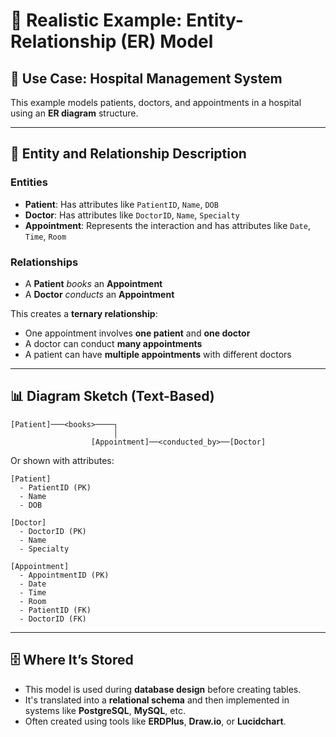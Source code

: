 # 🧩 Realistic Example: Entity-Relationship (ER) Model

## 🏥 Use Case: Hospital Management System

This example models patients, doctors, and appointments in a hospital using an **ER diagram** structure.

---

## 🧱 Entity and Relationship Description

### Entities

- **Patient**: Has attributes like `PatientID`, `Name`, `DOB`
- **Doctor**: Has attributes like `DoctorID`, `Name`, `Specialty`
- **Appointment**: Represents the interaction and has attributes like `Date`, `Time`, `Room`

### Relationships

- A **Patient** _books_ an **Appointment**
- A **Doctor** _conducts_ an **Appointment**

This creates a **ternary relationship**:

- One appointment involves **one patient** and **one doctor**
- A doctor can conduct **many appointments**
- A patient can have **multiple appointments** with different doctors

---

## 📊 Diagram Sketch (Text-Based)

```
[Patient]───<books>────┐
                       │
                  [Appointment]──<conducted_by>──[Doctor]
```

Or shown with attributes:

```
[Patient]
  - PatientID (PK)
  - Name
  - DOB

[Doctor]
  - DoctorID (PK)
  - Name
  - Specialty

[Appointment]
  - AppointmentID (PK)
  - Date
  - Time
  - Room
  - PatientID (FK)
  - DoctorID (FK)
```

---

## 🗄️ Where It’s Stored

- This model is used during **database design** before creating tables.
- It's translated into a **relational schema** and then implemented in systems like **PostgreSQL**, **MySQL**, etc.
- Often created using tools like **ERDPlus**, **Draw\.io**, or **Lucidchart**.
